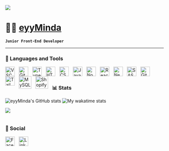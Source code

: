 ![](https://i.giphy.com/media/26tnahvHbOf16adJS/giphy.webp)

# 🐱‍👤 [eyyMinda](https://eyyminda.vercel.app/)

**`Junior Front-End Developer`**

---

### 🧰 Languages and Tools


<a href="https://code.visualstudio.com/" target="_blank" rel="noreferrer"><img align="left" alt="VSCode" width="30px" style="padding-right:10px;" src="https://cdn.jsdelivr.net/gh/devicons/devicon/icons/vscode/vscode-original.svg" /></a>

<a href="https://git-scm.com/" target="_blank" rel="noreferrer"><img align="left" alt="Git" width="30px" style="padding-right:10px;" src="https://cdn.jsdelivr.net/gh/devicons/devicon/icons/git/git-original.svg" /></a>

<a href="https://www.typescriptlang.org/" target="_blank" rel="noreferrer"><img align="left" alt="TypeScript" width="30px" style="padding-right:10px;" src="https://cdn.jsdelivr.net/gh/devicons/devicon/icons/typescript/typescript-plain.svg" /></a>

<a href="https://www.w3.org/html/" target="_blank" rel="noreferrer"><img align="left" alt="HTML" width="30px" style="padding-right:10px;" src="https://cdn.jsdelivr.net/gh/devicons/devicon/icons/html5/html5-plain.svg" /></a>

<a href="https://www.w3.org/css/" target="_blank" rel="noreferrer"><img align="left" alt="CSS" width="30px" style="padding-right:10px;" src="https://cdn.jsdelivr.net/gh/devicons/devicon/icons/css3/css3-plain.svg" /></a>

<a href="https://developer.mozilla.org/en-US/docs/Web/JavaScript" target="_blank" rel="noreferrer"><img align="left" alt="JavaScript" width="30px" style="padding-right:10px;" src="https://cdn.jsdelivr.net/gh/devicons/devicon/icons/javascript/javascript-plain.svg" /></a>

<a href="https://nodejs.org/en/" target="_blank" rel="noreferrer"><img align="left" alt="NodeJS" width="30px" style="padding-right:10px;" src="https://cdn.jsdelivr.net/gh/devicons/devicon/icons/nodejs/nodejs-original.svg" /></a>

<a href="https://reactjs.org/" target="_blank" rel="noreferrer"><img align="left" alt="React" width="30px" style="padding-right:10px;" src="https://cdn.jsdelivr.net/gh/devicons/devicon/icons/react/react-original.svg" /></a>

<a href="https://nextjs.org/" target="_blank" rel="noreferrer"><img align="left" alt="NextJS" width="30px" style="padding-right:10px;" src="https://cdn.jsdelivr.net/gh/devicons/devicon/icons/nextjs/nextjs-original.svg" /></a>

<a href="https://sass-lang.com/" target="_blank" rel="noreferrer"><img align="left" alt="SASS" width="30px" style="padding-right:10px;" src="https://cdn.jsdelivr.net/gh/devicons/devicon/icons/sass/sass-original.svg" /></a>

<a href="https://github.com/" target="_blank" rel="noreferrer"><img align="left" alt="GitHub" width="30px" style="padding-right:10px;" src="https://cdn.jsdelivr.net/gh/devicons/devicon/icons/github/github-original.svg" /></a>

<a href="https://tailwindcss.com/" target="_blank" rel="noreferrer"><img align="left" alt="TailWindCSS" width="30px" style="padding-right:10px;" src="https://cdn.jsdelivr.net/gh/devicons/devicon/icons/tailwindcss/tailwindcss-plain.svg" /></a>

<a href="https://www.mysql.com/" target="_blank" rel="noreferrer"><img align="left" alt="MySQL" width="40px" style="padding-right:10px;" src="https://cdn.jsdelivr.net/gh/devicons/devicon/icons/mysql/mysql-original-wordmark.svg" /></a>

<a href="https://shopify.github.io/liquid/" target="_blank" rel="noreferrer"><img align="left" alt="Shopify" width="40px" style="padding-right:10px;" src="https://img.icons8.com/color/48/null/shopify.png" /></a>
<br/>

#

### 📊 Stats

![eyyMinda's GitHub stats](https://tinyone-readme-stats.vercel.app/api?username=eyyMinda&show_icons=true&hide_title=true&theme=ocean_dark&count_private=true&border_color=b0a0cc)
![My wakatime stats](https://github-readme-stats.vercel.app/api/wakatime?username=eyyminda&range=all_time&hide_title=false&layout=compact&langs_count=10&theme=ocean_dark&border_color=b0a0cc)

![](https://komarev.com/ghpvc/?username=eyyMinda&color=blueviolet&style=for-the-badge&label=Stalkers+Count)

#

### 🤙 Social

[<a href="https://www.facebook.com/RE.Mindau"><img align="left" alt="Facebook" width="30px" style="padding-right:10px;" src="https://cdn.jsdelivr.net/gh/devicons/devicon/icons/facebook/facebook-original.svg" /></a>](a 'FaceBook')
[<a href="https://www.linkedin.com/in/eyyminda/"><img align="left" alt="LinkedIn" width="30px" style="padding-right:10px;" src="https://cdn.jsdelivr.net/gh/devicons/devicon/icons/linkedin/linkedin-original.svg" /></a>](a 'LinkedIn')
